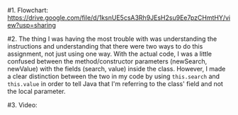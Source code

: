 #1. Flowchart: https://drive.google.com/file/d/1ksnUE5csA3Rh9JEsH2su9Ee7pzCHmtHY/view?usp=sharing

#2. The thing I was having the most trouble with was understanding the instructions and understanding that there were two ways to do this assignment, not just using one way. 
With the actual code, I was a little confused between the method/constructor parameters (newSearch, newValue) with the fields (search, value) inside the class.
However, I made a clear distinction between the two in my code by using `this.search` and `this.value` in order to tell Java that I'm referring to the class' field and not the local parameter.

#3. Video:
